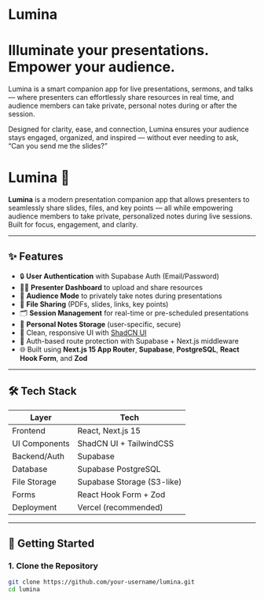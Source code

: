 # Lumina
# Illuminate your presentations. Empower your audience.
Lumina is a smart companion app for live presentations, sermons, and talks — where presenters can effortlessly share resources in real time, and audience members can take private, personal notes during or after the session.

Designed for clarity, ease, and connection, Lumina ensures your audience stays engaged, organized, and inspired — without ever needing to ask, “Can you send me the slides?”
# Lumina 🌟

**Lumina** is a modern presentation companion app that allows presenters to seamlessly share slides, files, and key points — all while empowering audience members to take private, personalized notes during live sessions. Built for focus, engagement, and clarity.

---

## ✨ Features

- 🔒 **User Authentication** with Supabase Auth (Email/Password)
- 🧑‍🏫 **Presenter Dashboard** to upload and share resources
- 📝 **Audience Mode** to privately take notes during presentations
- 📁 **File Sharing** (PDFs, slides, links, key points)
- 🗂️ **Session Management** for real-time or pre-scheduled presentations
- 🧠 **Personal Notes Storage** (user-specific, secure)
- 🧭 Clean, responsive UI with [ShadCN UI](https://ui.shadcn.com/)
- 🔐 Auth-based route protection with Supabase + Next.js middleware
- 🌐 Built using **Next.js 15 App Router**, **Supabase**, **PostgreSQL**, **React Hook Form**, and **Zod**

---

## 🛠️ Tech Stack

| Layer        | Tech                   |
|--------------|------------------------|
| Frontend     | React, Next.js 15      |
| UI Components| ShadCN UI + TailwindCSS|
| Backend/Auth | Supabase               |
| Database     | Supabase PostgreSQL    |
| File Storage | Supabase Storage (S3-like) |
| Forms        | React Hook Form + Zod  |
| Deployment   | Vercel (recommended)   |

---

## 🚀 Getting Started

### 1. Clone the Repository

```bash
git clone https://github.com/your-username/lumina.git
cd lumina
